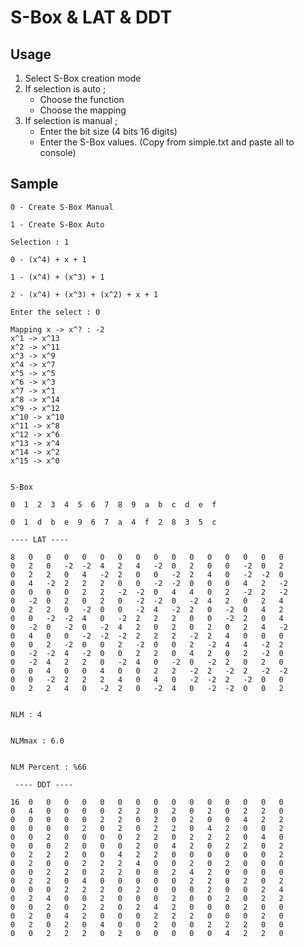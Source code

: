 # S-Box & LAT & DDT

## Usage

1. Select S-Box creation mode
2. If selection is auto ; 
    * Choose the function
    * Choose the mapping
3. If selection is manual ;
    * Enter the bit size (4 bits 16 digits)
    * Enter the S-Box values. (Copy from simple.txt and paste all to console)


## Sample

~~~
0 - Create S-Box Manual

1 - Create S-Box Auto

Selection : 1
~~~

~~~
0 - (x^4) + x + 1

1 - (x^4) + (x^3) + 1

2 - (x^4) + (x^3) + (x^2) + x + 1

Enter the select : 0
~~~

~~~
Mapping x -> x^? : -2
x^1 -> x^13
x^2 -> x^11
x^3 -> x^9
x^4 -> x^7
x^5 -> x^5
x^6 -> x^3
x^7 -> x^1
x^8 -> x^14
x^9 -> x^12
x^10 -> x^10
x^11 -> x^8
x^12 -> x^6
x^13 -> x^4
x^14 -> x^2
x^15 -> x^0
~~~~

~~~

S-Box

0  1  2  3  4  5  6  7  8  9  a  b  c  d  e  f  

0  1  d  b  e  9  6  7  a  4  f  2  8  3  5  c  

~~~


~~~
---- LAT ---- 

8	0	0	0	0	0	0	0	0	0	0	0	0	0	0	0	
0	2	0	-2	-2	4	2	4	-2	0	2	0	0	-2	0	2	
0	2	2	0	4	-2	2	0	0	-2	2	4	0	-2	-2	0	
0	4	-2	2	2	2	0	0	-2	-2	0	0	0	4	2	-2	
0	0	0	0	2	2	-2	-2	0	4	4	0	2	-2	2	-2	
0	-2	0	2	0	2	0	-2	-2	0	-2	4	2	0	2	4	
0	2	2	0	-2	0	0	-2	4	-2	2	0	-2	0	4	2	
0	0	-2	-2	4	0	-2	2	2	2	0	0	-2	2	0	4	
0	-2	0	-2	0	-2	4	2	0	2	0	2	0	2	4	-2	
0	4	0	0	-2	-2	-2	2	2	2	-2	2	4	0	0	0	
0	0	2	-2	0	0	2	-2	0	0	2	-2	4	4	-2	2	
0	-2	-2	4	-2	0	0	2	2	0	4	2	0	2	-2	0	
0	-2	4	2	2	0	-2	4	0	-2	0	-2	2	0	2	0	
0	0	4	0	0	4	0	0	2	2	-2	2	-2	2	-2	-2	
0	0	-2	2	2	2	4	0	4	0	-2	-2	2	-2	0	0	
0	2	2	4	0	-2	2	0	-2	4	0	-2	-2	0	0	2	


NLM : 4


NLMmax : 6.0


NLM Percent : %66
~~~


~~~
 ---- DDT ---- 

16	0	0	0	0	0	0	0	0	0	0	0	0	0	0	0	
0	4	0	0	0	0	2	2	0	2	0	2	0	2	2	0	
0	0	0	0	0	2	2	0	2	0	2	0	0	4	2	2	
0	0	0	0	2	0	2	0	2	2	0	4	2	0	0	2	
0	0	2	0	0	0	0	2	2	0	2	2	2	0	4	0	
0	0	0	2	0	0	0	2	0	4	2	0	2	2	0	2	
0	2	2	2	0	0	4	2	2	0	0	0	0	0	0	2	
0	2	0	0	2	2	2	4	0	0	2	0	2	0	0	0	
0	0	2	2	0	2	2	0	0	2	4	2	0	0	0	0	
0	2	2	0	4	0	0	0	0	0	2	2	0	2	0	2	
0	0	0	2	2	2	0	2	0	0	0	2	0	0	2	4	
0	2	4	0	0	2	0	0	0	2	0	0	2	0	2	2	
0	0	2	0	2	2	0	2	4	2	0	0	0	2	0	0	
0	2	0	4	2	0	0	0	2	2	2	0	0	0	2	0	
0	2	0	2	0	4	0	0	2	0	0	2	2	2	0	0	
0	0	2	2	2	0	2	0	0	0	0	0	4	2	2	0	

~~~

